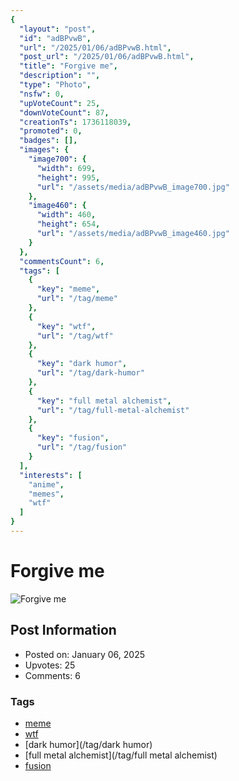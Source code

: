 ```yaml
---
{
  "layout": "post",
  "id": "adBPvwB",
  "url": "/2025/01/06/adBPvwB.html",
  "post_url": "/2025/01/06/adBPvwB.html",
  "title": "Forgive me",
  "description": "",
  "type": "Photo",
  "nsfw": 0,
  "upVoteCount": 25,
  "downVoteCount": 87,
  "creationTs": 1736118039,
  "promoted": 0,
  "badges": [],
  "images": {
    "image700": {
      "width": 699,
      "height": 995,
      "url": "/assets/media/adBPvwB_image700.jpg"
    },
    "image460": {
      "width": 460,
      "height": 654,
      "url": "/assets/media/adBPvwB_image460.jpg"
    }
  },
  "commentsCount": 6,
  "tags": [
    {
      "key": "meme",
      "url": "/tag/meme"
    },
    {
      "key": "wtf",
      "url": "/tag/wtf"
    },
    {
      "key": "dark humor",
      "url": "/tag/dark-humor"
    },
    {
      "key": "full metal alchemist",
      "url": "/tag/full-metal-alchemist"
    },
    {
      "key": "fusion",
      "url": "/tag/fusion"
    }
  ],
  "interests": [
    "anime",
    "memes",
    "wtf"
  ]
}
---
```


# Forgive me

![Forgive me](/assets/media/adBPvwB_image700.jpg)

## Post Information

- Posted on: January 06, 2025
- Upvotes: 25
- Comments: 6

### Tags

- [meme](/tag/meme)
- [wtf](/tag/wtf)
- [dark humor](/tag/dark humor)
- [full metal alchemist](/tag/full metal alchemist)
- [fusion](/tag/fusion)
